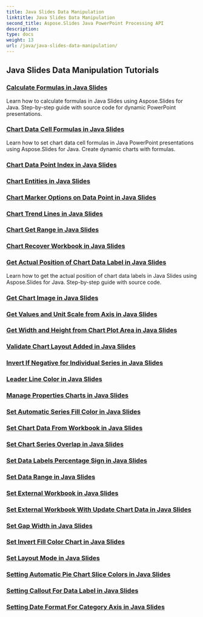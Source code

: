 ```yaml
---
title: Java Slides Data Manipulation
linktitle: Java Slides Data Manipulation
second_title: Aspose.Slides Java PowerPoint Processing API
description: 
type: docs
weight: 13
url: /java/java-slides-data-manipulation/
---
```


## Java Slides Data Manipulation Tutorials
### [Calculate Formulas in Java Slides](./calculate-formulas-java-slides/)
Learn how to calculate formulas in Java Slides using Aspose.Slides for Java. Step-by-step guide with source code for dynamic PowerPoint presentations.
### [Chart Data Cell Formulas in Java Slides](./chart-data-cell-formulas-java-slides/)
Learn how to set chart data cell formulas in Java PowerPoint presentations using Aspose.Slides for Java. Create dynamic charts with formulas.
### [Chart Data Point Index in Java Slides](./chart-data-point-index-java-slides/)

### [Chart Entities in Java Slides](./chart-entities-java-slides/)
### [Chart Marker Options on Data Point in Java Slides](./chart-marker-options-data-point-java-slides/)
### [Chart Trend Lines in Java Slides](./chart-trend-lines-java-slides/)
### [Chart Get Range in Java Slides](./chart-get-range-java-slides/)
### [Chart Recover Workbook in Java Slides](./chart-recover-workbook-java-slides/)
### [Get Actual Position of Chart Data Label in Java Slides](./actual-position-chart-data-label-java-slides/)
Learn how to get the actual position of chart data labels in Java Slides using Aspose.Slides for Java. Step-by-step guide with source code.
### [Get Chart Image in Java Slides](./get-chart-image-java-slides/)
### [Get Values and Unit Scale from Axis in Java Slides](./get-values-unit-scale-axis-java-slides/)
### [Get Width and Height from Chart Plot Area in Java Slides](./get-width-height-chart-plot-area-java-slides/)
### [Validate Chart Layout Added in Java Slides](./validate-chart-layout-added-java-slides/)
### [Invert If Negative for Individual Series in Java Slides](./invert-if-negative-individual-series-java-slides/)
### [Leader Line Color in Java Slides](./leader-line-color-java-slides/)
### [Manage Properties Charts in Java Slides](./manage-properties-charts-java-slides/)
### [Set Automatic Series Fill Color in Java Slides](./set-automatic-series-fill-color-java-slides/)
### [Set Chart Data From Workbook in Java Slides](./set-chart-data-from-workbook-java-slides/)
### [Set Chart Series Overlap in Java Slides](./set-chart-series-overlap-java-slides/)
### [Set Data Labels Percentage Sign in Java Slides](./set-data-labels-percentage-sign-java-slides/)
### [Set Data Range in Java Slides](./set-data-range-java-slides/)
### [Set External Workbook in Java Slides](./set-external-workbook-java-slides/)
### [Set External Workbook With Update Chart Data in Java Slides](./set-external-workbook-update-chart-data-java-slides/)
### [Set Gap Width in Java Slides](./set-gap-width-java-slides/)
### [Set Invert Fill Color Chart in Java Slides](./set-invert-fill-color-chart-java-slides/)
### [Set Layout Mode in Java Slides](./set-layout-mode-java-slides/)
### [Setting Automatic Pie Chart Slice Colors in Java Slides](./setting-automatic-pie-chart-slice-colors-java-slides/)
### [Setting Callout For Data Label in Java Slides](./setting-callout-data-label-java-slides/)
### [Setting Date Format For Category Axis in Java Slides](./setting-date-format-category-axis-java-slides/)